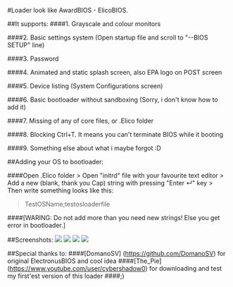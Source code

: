 #Loader look like AwardBIOS - ElicoBIOS.

##It supports:
####1. Grayscale and colour monitors

####2. Basic settings system (Open startup file and scroll to "--BIOS SETUP" line)

####3. Password 

####4. Animated and static splash screen, also EPA logo on POST screen

####5. Device listing (System Configurations screen)

####6. Basic bootloader without sandboxing (Sorry, i don't know how to add it)

####7. Missing of any of core files, or .Elico folder

####8. Blocking Ctrl+T. It means you can't terminate BIOS while it booting

####9. Something else about what i maybe forgot :D

##Adding your OS to bootloader:

####Open .Elico folder > Open "initrd" file with your favourite text editor > Add a new (blank, thank you Cap) string with pressing "Enter ↵" key > Then write something looks like this:
>TestOSName;testosloaderfile

####[WARING: Do not add more than you need new strings! Else you get error in bootloader.]

##Screenshots:
<a target="_blank" href="http://itmages.ru/image/view/2779095/d91d16c6"><img src="http://storage3.static.itmages.ru/i/15/0719/s_1437347506_9735670_d91d16c6df.png" /></a>
<a target="_blank" href="http://itmages.ru/image/view/2779094/3dc7747f"><img src="http://storage3.static.itmages.ru/i/15/0719/s_1437347506_1277453_3dc7747f6c.png" /></a>
<a target="_blank" href="http://itmages.ru/image/view/2779096/c4577b6b"><img src="http://storage4.static.itmages.ru/i/15/0719/s_1437347507_3487485_c4577b6b37.png" /></a>
<a target="_blank" href="http://itmages.ru/image/view/2779093/b92e933a"><img src="http://storage3.static.itmages.ru/i/15/0719/s_1437347506_7019229_b92e933a97.png" /></a>

##Special thanks to:
####[DomanoSV] (https://github.com/DomanoSV) for original ElectronusBIOS and cool idea
####[The_Pie] (https://www.youtube.com/user/cybershadow0) for downloading and test my first'est version of this loader
####;)
